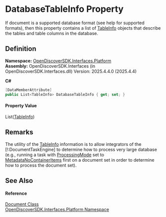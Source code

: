# DatabaseTableInfo Property


If document is a supported database format (see help for supported formats), then this property contains a list of <a href="495f3690-7ebb-df28-9638-2efc1a2323e1">TableInfo</a> objects that describe the tables and table columns in the database.



## Definition
**Namespace:** <a href="a1e65d49-050f-842a-426e-ba8aab188009">OpenDiscoverSDK.Interfaces.Platform</a>  
**Assembly:** OpenDiscoverSDK.Interfaces (in OpenDiscoverSDK.Interfaces.dll) Version: 2025.4.4.0 (2025.4.4)

**C#**
``` C#
[DataMemberAttribute]
public List<TableInfo> DatabaseTableInfo { get; set; }
```



#### Property Value
List(<a href="495f3690-7ebb-df28-9638-2efc1a2323e1">TableInfo</a>)

## Remarks
The utility of the <a href="495f3690-7ebb-df28-9638-2efc1a2323e1">TableInfo</a> information is to allow integrators of the [!:DocumentTaskEngine] to determine how to process very large database (e.g., running a task with <a href="a5afd366-66ae-bb39-ccae-591a981c2a7d">ProcessingMode</a> set to <a href="a3c0aacd-f8c6-fb24-7c39-75da5098add5">MetadataNoContainerItems</a> first on a document set in order to determine how to process the document set).

## See Also


#### Reference
<a href="1ada9969-add0-f951-f601-f7107618fb9d">Document Class</a>  
<a href="a1e65d49-050f-842a-426e-ba8aab188009">OpenDiscoverSDK.Interfaces.Platform Namespace</a>  
